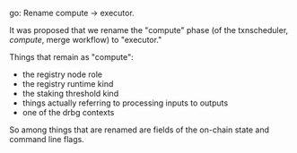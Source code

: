 go: Rename compute -> executor.

It was proposed that we rename the "compute" phase (of the txnscheduler, _compute_, merge workflow) to "executor."

Things that remain as "compute":
- the registry node role
- the registry runtime kind
- the staking threshold kind
- things actually referring to processing inputs to outputs
- one of the drbg contexts

So among things that are renamed are fields of the on-chain state and command line flags.
